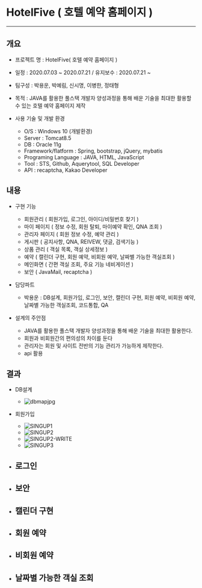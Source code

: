 # HotelFive ( 호텔 예약 홈페이지 ) 
-----------
## 개요
+ 프로젝트 명 : HotelFive( 호텔 예약 홈페이지 )

+ 일정 : 2020.07.03 ~ 2020.07.21 / 유지보수 : 2020.07.21 ~

+ 팀구성 : 박용운, 박예림, 신시명, 이병한, 정태형 

+ 목적 : JAVA를 활용한 풀스택 개발자 양성과정을 통해 배운 기술을 최대한 활용할 수 있는 호텔 예약 홈페이지 제작

+ 사용 기술 및 개발 환경

  - O/S : Windows 10 (개발환경)
  - Server : Tomcat8.5
  - DB : Oracle 11g
  - Framework/flatform : Spring, bootstrap, jQuery, mybatis
  - Programing Language : JAVA, HTML, JavaScript
  - Tool : STS, Github, Aquerytool, SQL Developer
  - API : recaptcha, Kakao Developer
  
## 내용 

+ 구현 기능 
 
  - 회원관리 ( 회원가입, 로그인, 아이디/비밀번호 찾기 )
  - 마이 페이지 ( 정보 수정, 회원 탈퇴, 마이예약 확인, QNA 조회 )
  - 관리자 페이지 ( 회원 정보 수정, 예약 관리 )
  - 게시판 ( 공지사항, QNA, REIVEW, 댓글, 검색기능 ) 
  - 상품 관리 ( 객실 목록, 객실 상세정보 )
  - 예약 ( 캘린더 구현, 회원 예약, 비회원 예약, 날짜별 가능한 객실조회 )
  - 메인화면 ( 간편 객실 조회, 주요 기능 네비게이션 ) 
  - 보안 ( JavaMail, recaptcha ) 
  
+ 담당파트 
  
  - 박용운 : DB설계, 회원가입, 로그인, 보안, 캘린더 구현, 회원 예약, 비회원 예약, 날짜별 가능한 객실조회, 코드통합, QA 
  
  
+ 설계의 주안점
   
  - JAVA를 활용한 풀스택 개발자 양성과정을 통해 배운 기술을 최대한 활용한다.
  - 회원과 비회원간의 편의성의 차이를 둔다
  - 관리자는 회원 및 사이트 전반의 기능 관리가 가능하게 제작한다.
  - api 활용 
   


## 결과

+ DB설계 
  - ![dbmapjpg](https://user-images.githubusercontent.com/67767127/105947501-8eb80c80-60ac-11eb-8893-6e76a047e7fe.jpg)
  
+ 회원가입
  - ![SINGUP1](https://user-images.githubusercontent.com/67767127/105949103-81e8e800-60af-11eb-8bab-12bcb04fd3b5.PNG)
  - ![SINGUP2](https://user-images.githubusercontent.com/67767127/105949107-831a1500-60af-11eb-8a23-09c757ea270d.PNG)
  - ![SINGUP2-WRITE](https://user-images.githubusercontent.com/67767127/105949114-86ad9c00-60af-11eb-99e3-bafda0bf8c97.PNG)
  - ![SINGUP3](https://user-images.githubusercontent.com/67767127/105949119-89a88c80-60af-11eb-8a9d-4b3ab43c5766.PNG)
  
+ 로그인
  -
  
+ 보안
  -
  
+ 캘린더 구현
  -
  
+ 회원 예약
  -
  
+ 비회원 예약
  -
  
+ 날짜별 가능한 객실 조회
  -


